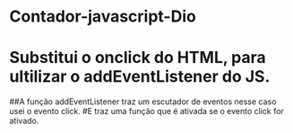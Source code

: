 # Contador-javascript-Dio
# Substitui o onclick do HTML, para ultilizar o addEventListener do JS.
##A função addEventListener traz um escutador de eventos nesse caso usei o evento click.
#E traz uma função que é ativada se o evento click for ativado.
